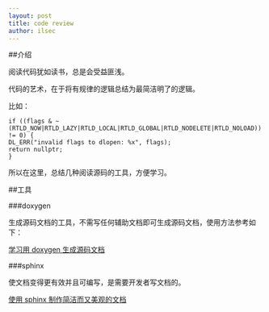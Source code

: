 ```yaml
---
layout: post
title: code review
author: ilsec
---
```


##介绍

阅读代码犹如读书，总是会受益匪浅。

代码的艺术，在于将有规律的逻辑总结为最简洁明了的逻辑。

比如：

	if ((flags & ~(RTLD_NOW|RTLD_LAZY|RTLD_LOCAL|RTLD_GLOBAL|RTLD_NODELETE|RTLD_NOLOAD)) != 0) {
	DL_ERR("invalid flags to dlopen: %x", flags);
	return nullptr;
	}

所以在这里，总结几种阅读源码的工具，方便学习。

##工具

###doxygen

生成源码文档的工具，不需写任何辅助文档即可生成源码文档，使用方法参考如下：

[学习用 doxygen 生成源码文档](http://www.ibm.com/developerworks/cn/aix/library/au-learningdoxygen/index.html)

###sphinx

使文档变得更有效并且可编写，是需要开发者写文档的。

[使用 sphinx 制作简洁而又美观的文档](http://www.ibm.com/developerworks/cn/opensource/os-sphinx-documentation/)